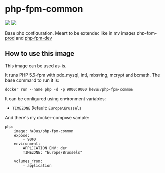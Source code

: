 # php-fpm-common

[![](https://images.microbadger.com/badges/version/he8us/php-fpm-common.svg)](http://microbadger.com/images/he8us/php-fpm-common "Get your own version badge on microbadger.com") [![](https://images.microbadger.com/badges/image/he8us/php-fpm-common.svg)](http://microbadger.com/images/he8us/php-fpm-common "Get your own image badge on microbadger.com")

Base php configuration. Meant to be extended like in my images [php-fpm-prod](https://hub.docker.com/r/he8us/php-fpm-prod/) and [php-fpm-dev](https://hub.docker.com/r/he8us/php-fpm-dev/)

## How to use this image

This image can be used as-is.

It runs PHP 5.6-fpm with pdo_mysql, intl, mbstring, mcrypt and bcmath. The base command to run it is:

    docker run --name php -d -p 9000:9000 he8us/php-fpm-common

It can be configured using environment variables:

 * `TIMEZONE` Default: `Europe\Brussels`

And there's my docker-compose sample:

    php:
        image: he8us/php-fpm-common
        expose:
            - 9000
        environment:
            APPLICATION_ENV: dev
            TIMEZONE: "Europe/Brussels"

        volumes_from:
            - application
